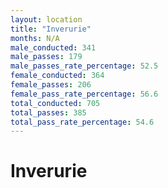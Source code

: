 ```yaml
---
layout: location
title: "Inverurie"
months: N/A
male_conducted: 341
male_passes: 179
male_passes_rate_percentage: 52.5
female_conducted: 364
female_passes: 206
female_pass_rate_percentage: 56.6
total_conducted: 705
total_passes: 385
total_pass_rate_percentage: 54.6
---
```


# Inverurie
